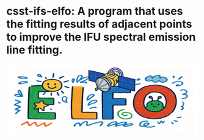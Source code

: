 # csst-ifs-elfo: A program that uses the fitting results of adjacent points to improve the IFU spectral emission line fitting.

<div align="center">
  <img src="docs/source/figures/logo.jpg" alt="img" width="1000"/>
</div>


